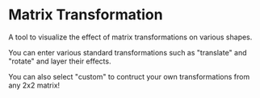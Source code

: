 # Matrix Transformation

A tool to visualize the effect of matrix transformations on various shapes.

You can enter various standard transformations such as "translate" and "rotate" and layer their effects.

You can also select "custom" to contruct your own transformations from any 2x2 matrix!
